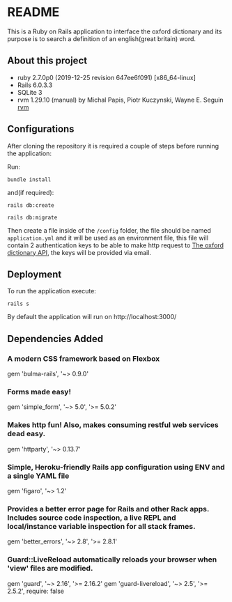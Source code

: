 # README #

This is a Ruby on Rails application to interface the oxford dictionary and its purpose is to search a definition of an english(great britain) word.

## About this project ##

* ruby 2.7.0p0 (2019-12-25 revision 647ee6f091) [x86_64-linux]
* Rails 6.0.3.3
* SQLite 3
* rvm 1.29.10 (manual) by Michal Papis, Piotr Kuczynski, Wayne E. Seguin [rvm](https://rvm.io)

## Configurations ##

After cloning the repository it is required a couple of steps before running the application:

Run:

```terminal
bundle install
```

and(if required):

```terminal
rails db:create
```

```terminal
rails db:migrate
```

Then create a file inside of the `/config` folder, the file should be named `application.yml` and it will be used as an environment file, this file will contain 2 authentication keys to be able to make http request to [The oxford dictionary API](https://developer.oxforddictionaries.com/documentation), the keys will be provided via email.


## Deployment ##

To run the application execute:

```terminal
rails s
```

By default the application will run on http://localhost:3000/

## Dependencies Added ##

### A modern CSS framework based on Flexbox
gem 'bulma-rails', '~> 0.9.0'
### Forms made easy!
gem 'simple_form', '~> 5.0', '>= 5.0.2'
### Makes http fun! Also, makes consuming restful web services dead easy.
gem 'httparty', '~> 0.13.7'
### Simple, Heroku-friendly Rails app configuration using ENV and a single YAML file
gem 'figaro', '~> 1.2'
### Provides a better error page for Rails and other Rack apps. Includes source code inspection, a live REPL and local/instance variable inspection for all stack frames.
  gem 'better_errors', '~> 2.8', '>= 2.8.1'
### Guard::LiveReload automatically reloads your browser when 'view' files are modified.
gem 'guard', '~> 2.16', '>= 2.16.2'
gem 'guard-livereload', '~> 2.5', '>= 2.5.2', require: false
